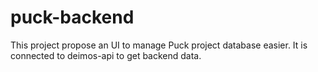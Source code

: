 # puck-backend

This project propose an UI to manage Puck project database easier. It is connected to deimos-api to get backend data.
